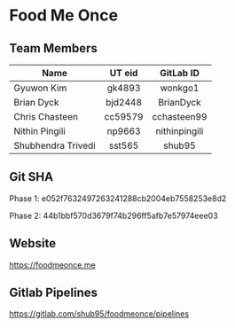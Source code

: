 # Food Me Once

## Team Members
|        Name        | UT eid |   GitLab ID   |
|--------------------|:------:|:-------------:|
|     Gyuwon Kim     | gk4893 |    wonkgo1    |
|     Brian Dyck     |bjd2448 |   BrianDyck   |
|   Chris Chasteen   |cc59579 |  cchasteen99  |
|   Nithin Pingili   | np9663 | nithinpingili |
| Shubhendra Trivedi | sst565 |     shub95    |


## Git SHA
Phase 1: e052f7632497263241288cb2004eb7558253e8d2

Phase 2: 44b1bbf570d3679f74b296ff5afb7e57974eee03

## Website 
https://foodmeonce.me

## Gitlab Pipelines 
https://gitlab.com/shub95/foodmeonce/pipelines

